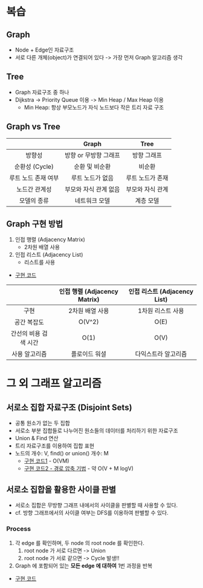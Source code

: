 # 복습

## Graph

- Node + Edge인 자료구조
- 서로 다른 개체(object)가 연결되어 있다 -> 가장 먼저 Graph 알고리즘 생각

## Tree

- Graph 자료구조 중 하나
- Dijkstra -> Priority Queue 이용 -> Min Heap / Max Heap 이용
  - Min Heap: 항상 부모노드가 자식 노드보다 작은 트리 자료 구조

## Graph vs Tree

|                    |         Graph         |       Tree       |
| :----------------: | :-------------------: | :--------------: |
|       방향성        |   방향 or 무방향 그래프  |    방향 그래프     |
|   순환성 (Cycle)    |     순환 및 비순환      |       비순환       |
|  루트 노드 존재 여부  |     루트 노드가 없음    |   루트 노드가 존재   |
|     노드간 관계성    |   부모와 자식 관계 없음   |  부모와 자식 관계   |
|      모델의 종류     |      네트워크 모델      |      계층 모델     |


## Graph 구현 방법

1. 인접 행렬 (Adjacency Matrix)
   - 2차원 배열 사용
2. 인접 리스트 (Adjacency List)
   - 리스트를 사용
- [구현 코드](This-is-Coding-Test-Book/DFS-BFS/Adjacency.py)

|                       | 인접 행렬 (Adjacency Matrix) | 인접 리스트 (Adjacency List) |
| :-------------------: | :-------------------------: | :------------------------: |
|          구현          |        2차원 배열 사용        |      1차원 리스트 사용       |
|       공간 복잡도       |            O(V^2)           |            O(E)            |
|   간선의 비용 검색 시간   |            O(1)             |            O(V)            |
|       사용 알고리즘      |         플로이드 워셜         |      다익스트라 알고리즘      |

# 그 외 그래프 알고리즘

## 서로소 집합 자료구조 (Disjoint Sets)
- 공통 원소가 없는 두 집합
- 서로소 부분 집합들로 나누어진 원소들의 데이터를 처리하기 위한 자료구조
- Union & Find 연산
- 트리 자료구조를 이용하여 집합 표현
- 노드의 개수: V, find() or union() 개수: M
    - [구현 코드1](This-is-Coding-Test-Book/Graph/Disjoint-Set1.py) - O(VM)
    - [구현 코드2 - 경로 압축 기법](This-is-Coding-Test-Book/Graph/Disjoint-Set2.py) - 약 O(V + M logV)

## 서로소 집합을 활용한 사이클 판별
- 서로소 집합은 무방향 그래프 내에서의 사이클을 판별할 때 사용할 수 있다.
- cf. 방향 그래프에서의 사이클 여부는 DFS를 이용하여 판별할 수 있다.

### Process
1. 각 edge 를 확인하며, 두 node 의 root node 를 확인한다.
    1. root node 가 서로 다르면 -> Union
    2. root node 가 서로 같으면 -> Cycle 발생!!
2. Graph 에 포함되어 있는 **모든 edge 에 대하여** 1번 과정을 반복

- [구현 코드](This-is-Coding-Test-Book/Graph/Cycle-Judge.py)
